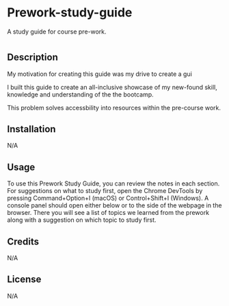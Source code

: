 # Prework-study-guide
A study guide for course pre-work.

# <Prework-Study-Guide>

## Description

My motivation for creating this guide was my drive to create a gui

I built this guide to create an all-inclusive showcase of my new-found skill, knowledge and understanding of the the bootcamp.

This problem solves accessbility into resources within the pre-course work.

## Installation

N/A

## Usage
To use this Prework Study Guide, you can review the notes in each section. For suggestions on what to study first, open the Chrome DevTools by pressing Command+Option+I (macOS) or Control+Shift+I (Windows). A console panel should open either below or to the side of the webpage in the browser. There you will see a list of topics we learned from the prework along with a suggestion on which topic to study first.

## Credits

N/A

## License

N/A